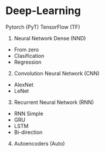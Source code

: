 # Deep-Learning

Pytorch (PyT)
TensorFlow (TF)

1. Neural Network Dense (NND)
  - From zero
  - Clasification
  - Regression

2. Convolution Neural Network (CNN)
  - AlexNet
  - LeNet

3. Recurrent Neural Network (RNN)
  - RNN Simple
  - GRU
  - LSTM
  - Bi-direction
  
4. Autoencoders (Auto)
